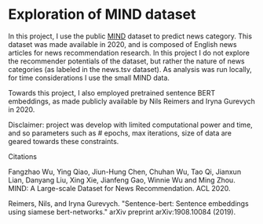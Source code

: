 # Exploration of MIND dataset 
In this project, I use the public [MIND](https://msnews.github.io/) dataset to predict news category. This dataset was made available in 2020, and is composed of English news articles for news recommendation research. In this project I do not explore the recommender potentials of the dataset, but rather the nature of news categories (as labeled in the news.tsv dataset). As analysis was run locally, for time considerations I use the small MIND data. 

Towards this project, I also employed pretrained sentence BERT embeddings, as made publicly available by Nils Reimers and Iryna Gurevych in 2020. 

Disclaimer: project was develop with limited computational power and time, and so parameters such as # epochs, max iterations, size of data are geared towards these constraints. 

Citations 

Fangzhao Wu, Ying Qiao, Jiun-Hung Chen, Chuhan Wu, Tao Qi, Jianxun Lian, Danyang Liu, Xing Xie, Jianfeng Gao, Winnie Wu and Ming Zhou. MIND: A Large-scale Dataset for News Recommendation. ACL 2020.

Reimers, Nils, and Iryna Gurevych. "Sentence-bert: Sentence embeddings using siamese bert-networks." arXiv preprint arXiv:1908.10084 (2019).
